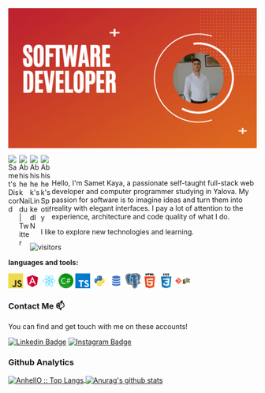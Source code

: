  <img align="center" src="https://github.com/Samettkaya/Samettkaya/blob/main/Orange%20and%20White%20Funny%20Dating%20Animated%20Video%20Presentation%20(2).gif" alt="AnhellO :: Top Langs" />
</a>

<p style=margin:"10px 0px">
    <a href="https://discord.gg/XTW52Kt">
      <img align="left" alt="Samet's Discord" width="22px" src="https://raw.githubusercontent.com/peterthehan/peterthehan/master/assets/discord.svg" />
    </a>
    <a href="https://twitter.com/abhisheknaiidu">
      <img align="left" alt="Abhishek Naidu | Twitter" width="22px" src="https://raw.githubusercontent.com/peterthehan/peterthehan/master/assets/twitter.svg" />
    </a>
    <a href="https://www.linkedin.com/in/abhisheknaiidu/">
      <img align="left" alt="Abhishek's LinkedIN" width="22px" src="https://raw.githubusercontent.com/peterthehan/peterthehan/master/assets/linkedin.svg" />
    </a>
    <a href="https://open.spotify.com/user/e90fe4zsndbm6xoe2t7t8kogf?si=WaLKpwvWTle0btle2qPb6g">
      <img align="left" alt="Abhishek's Spotify" width="22px" src="https://raw.githubusercontent.com/peterthehan/peterthehan/master/assets/spotify.svg" />
    </a>
</p>
</br></br>


Hello, I'm Samet Kaya, a passionate self-taught full-stack web developer and computer programmer studying in Yalova. My passion for software is to imagine ideas and turn them into reality with elegant interfaces. I pay a lot of attention to the experience, architecture and code quality of what I do.

I like to explore new technologies and learning.

![visitors](https://img.shields.io/badge/dynamic/json?color=informational&label=Profile%20views&query=value&url=https%3A%2F%2Fapi.countapi.xyz%2Fhit%2Fsamettkaya.sametkaya%2Freadme)


**languages and tools:**  

<code><img height="30" src="https://raw.githubusercontent.com/github/explore/80688e429a7d4ef2fca1e82350fe8e3517d3494d/topics/javascript/javascript.png"></code>
<code><img height="30" src="https://raw.githubusercontent.com/github/explore/80688e429a7d4ef2fca1e82350fe8e3517d3494d/topics/angular/angular.png"></code>
<code><img height="30" src="https://raw.githubusercontent.com/github/explore/80688e429a7d4ef2fca1e82350fe8e3517d3494d/topics/react/react.png"></code>
<code><img height="30" src="https://raw.githubusercontent.com/github/explore/5c058a388828bb5fde0bcafd4bc867b5bb3f26f3/topics/csharp/csharp.png"></code>
<code><img height="30" src="https://raw.githubusercontent.com/github/explore/80688e429a7d4ef2fca1e82350fe8e3517d3494d/topics/typescript/typescript.png"></code>
<code><img height="30" src="https://raw.githubusercontent.com/github/explore/80688e429a7d4ef2fca1e82350fe8e3517d3494d/topics/python/python.png"></code>
<code><img height="30" src="https://raw.githubusercontent.com/github/explore/80688e429a7d4ef2fca1e82350fe8e3517d3494d/topics/sql/sql.png"></code>
<code><img height="30" src="https://raw.githubusercontent.com/github/explore/80688e429a7d4ef2fca1e82350fe8e3517d3494d/topics/postgresql/postgresql.png"></code>
<code><img height="30" src="https://raw.githubusercontent.com/github/explore/80688e429a7d4ef2fca1e82350fe8e3517d3494d/topics/html/html.png"></code>
<code><img height="30" src="https://raw.githubusercontent.com/github/explore/80688e429a7d4ef2fca1e82350fe8e3517d3494d/topics/css/css.png"></code>
<code><img height="30" src="https://raw.githubusercontent.com/github/explore/80688e429a7d4ef2fca1e82350fe8e3517d3494d/topics/git/git.png"></code>


<h3 align="left">Contact Me 📫</h3>


You can find and get touch with me on these accounts!

[![Linkedin Badge](https://img.shields.io/badge/Sametkaya-follow%20on%20linkedin-blue?style=for-the-badge&logo=linkedin)](https://www.linkedin.com/in/samet-kaya-736604170/)
[![Instagram Badge](https://img.shields.io/badge/Sametkaya-follow%20on%20instagram-blue?style=for-the-badge&logo=instagram)](https://www.instagram.com/sameettkayaa_/)


### Github Analytics

<a href="https://github.com/samettkaya/github-readme-stats">

 <img align="center" src="https://github-readme-stats.vercel.app/api/top-langs/?username=samettkaya&langs_count=10&theme=tokyonight&layout=compact" alt="AnhellO :: Top Langs" />
</a>
<a href="https://github.com/samettkaya/github-readme-stats">
  <img align="center" src="https://github-readme-stats.anuraghazra1.vercel.app/api?username=samettkaya&show_icons=true&include_all_commits=true&theme=material-palenight" alt="Anurag's github stats" />
</a>






